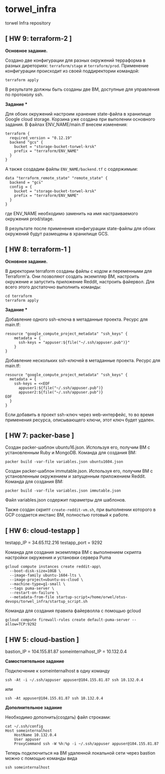 # torwel_infra
torwel Infra repository



## [   HW 9: terraform-2   ]

__Основное задание.__

Создано две конфигурации для разных окружений терраформа в разных диреториях:
`terraform/stage` и `terraform/prod`.
Применение конфигурации происходит из своей поддиректории командой:

```
terraform apply
```
В результате должны быть созданы две ВМ, доступные для управления по протоколу ssh.

__Задание *__

Для обоих окружений настроим хранение state-файла в хранилище Google cloud storage.
Корзина уже создана при выполении основного задания. В файлах ENV_NAME/main.tf внесем изменения:
```
terraform {
  required_version = "0.12.19"
  backend "gcs" {
    bucket = "storage-bucket-torwel-krsk"
    prefix = "terraform/ENV_NAME"
  }
}
```

А также создадим файлы `ENV_NAME/backend.tf` с содержимым:
```
data "terraform_remote_state" "remote_state" {
  backend = "gcs"
  config = {
    bucket = "storage-bucket-torwel-krsk"
    prefix = "terraform/ENV_NAME"
  }
}
```

где ENV_NAME необходимо заменить на имя настраиваемого окружения prod/stage.

В результате после применения конфигурации state-файлы для обоих окружений будут размещены 
в хранилище GCS.



## [   HW 8: terraform-1   ]

__Основное задание.__

В директории terraform созданы файлы с кодом и переменными для Terraform'а.
Они позволяют создать экземпляр ВМ, настроить окружение и запустить приложение Reddit, 
настроить файервол. Для всего этого достаточно выполнить команды:

```
cd terraform
terraform apply
```

__Задание *__

Добавление одного ssh-ключа в метаданные проекта. Ресурс для main.tf:

```
resource "google_compute_project_metadata" "ssh_keys" {
    metadata = {
      ssh-keys = "appuser:${file("~/.ssh/appuser.pub")}"
    }
}
```

Добавление нескольких ssh-ключей в метаданные проекта. Ресурс для main.tf:

```
resource "google_compute_project_metadata" "ssh_keys" {
  metadata = {
    ssh-keys = <<EOF
      appuser1:${file("~/.ssh/appuser.pub")}
      appuser2:${file("~/.ssh/appuser.pub")}
EOF
  }
}
```

Если добавить в проект ssh-ключ через web-интерфейс, то во время применения ресурса, описывающего ключи, этот ключ будет удален.



## [   HW 7: packer-base   ]

Создан packer-шаблон ubuntu16.json. Используя его, получим ВМ с установленным Ruby и MongoDB.
Команда для создания ВМ:

```
packer build -var-file variables.json ubuntu1604.json
```

Создан packer-шаблон immutable.json. Используя его, получим ВМ с установленным окружением
и запущенным приложением Reddit.
Команда для создания ВМ:

```
packer build -var-file variables.json immutable.json
```

Файл variables.json содержит параметры для шаблонов.

Также создан скрипт `create-reddit-vm.sh`, при выполнении которого в GCP создается инстанс ВМ,
полностью готовый к работе.



## [   HW 6: cloud-testapp   ]


testapp_IP = 34.65.112.216
testapp_port = 9292

Команда для создания экземпляра ВМ с выполнением скрипта настройки
окружения и установки сервера Puma

```
gcloud compute instances create reddit-app\
  --boot-disk-size=10GB \
  --image-family ubuntu-1604-lts \
  --image-project=ubuntu-os-cloud \
  --machine-type=g1-small \
  --tags puma-server \
  --restart-on-failure \
  --metadata-from-file startup-script=/home/orwel/otus-devops/torwel_infra/startup_script.sh
```



Команда для создания правила файерволла с помощью gcloud

```
gcloud compute firewall-rules create default-puma-server --allow=TCP:9292
```




## [   HW 5: cloud-bastion   ]


bastion_IP = 104.155.81.87 
someinternalhost_IP = 10.132.0.4

__Самостоятельное задание__

Подключение к someinternalhost в одну команду

```
ssh -At -i ~/.ssh/appuser appuser@104.155.81.87 ssh 10.132.0.4
```

или

```
ssh -At appuser@104.155.81.87 ssh 10.132.0.4
```



__Дополнительное задание__

Необходимо дополнить(создать) файл строками:

```
cat ~/.ssh/config
Host someinternalhost
    HostName 10.132.0.4
    User appuser
    ProxyCommand ssh -W %h:%p -i ~/.ssh/appuser appuser@104.155.81.87
```

Теперь подключиться на ВМ удаленной локальной сети
через bastion можно c помощью команды вида

```
ssh someinternalhost
```

